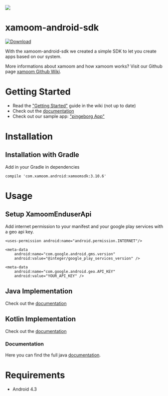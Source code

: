 ![](https://storage.googleapis.com/xamoom-files/cb9dcdd940f44b53baf5c27f331c4079.png)

# xamoom-android-sdk
[ ![Download](https://api.bintray.com/packages/xamoom/maven/xamoomsdk/images/download.svg) ](https://bintray.com/xamoom/maven/xamoomsdk/_latestVersion)

With the xamoom-android-sdk we created a simple SDK to let you create apps based on our system.

More informations about xamoom and how xamoom works? Visit our Github page [xamoom Github Wiki](https://github.com/xamoom/xamoom.github.io/wiki).

# Getting Started

* Read the ["Getting Started"](https://github.com/xamoom/xamoom-android-sdk/wiki#getting-started) guide in the wiki (not up to date)
* Check out the [documentation](https://xamoom.github.io/xamoom-android-sdk/3.7.0/)
* Check out our sample app: ["pingeborg App"](https://github.com/xamoom/xamoom-pingeborg-android)

# Installation

## Installation with Gradle

Add in your Gradle in dependencies

    compile 'com.xamoom.android:xamoomsdk:3.10.6'

# Usage

## Setup XamoomEnduserApi

Add internet permission to your manifest and your google play services with
a geo api key.

    <uses-permission android:name="android.permission.INTERNET"/>

    <meta-data
        android:name="com.google.android.gms.version"
        android:value="@integer/google_play_services_version" />

    <meta-data
        android:name="com.google.android.geo.API_KEY"
        android:value="YOUR_API_KEY" />

## Java Implementation

Check out the [documentation](https://github.com/xamoom/xamoom-android-sdk/wiki/Java-Implementation-Guide)

## Kotlin Implementation

Check out the [documentation](https://github.com/xamoom/xamoom-android-sdk/wiki/Kotlin-Implementation-Guide)

### Documentation

Here you can find the full java [documentation](https://xamoom.github.io/xamoom-android-sdk/3.1.0/).

# Requirements

* Android 4.3
